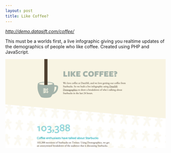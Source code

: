 ```yaml
---
layout: post
title: Like Coffee?
---
```


<p style="font-size: 14px;"><em><a href="http://demo.datasift.com/coffee/">http://demo.datasift.com/coffee/</a></em></p>

This must be a worlds first, a live infographic giving you realtime updates of the demographics of people who like coffee. Created using PHP and JavaScript.

<img class="last" src="/images/posts/coffee.png" alt="http://demo.datasift.com/coffee/m" />